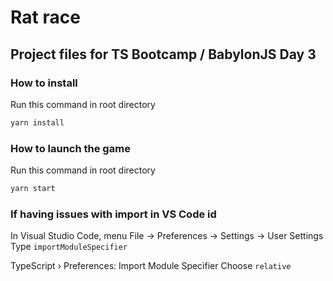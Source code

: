 
# Rat race

## Project files for TS Bootcamp / BabylonJS Day 3

### How to install

Run this command in root directory

```sh
yarn install
```

### How to launch the game
Run this command in root directory

```sh
yarn start
```

### If having issues with import in VS Code id

In Visual Studio Code, menu File → Preferences → Settings → User Settings 
Type `importModuleSpecifier`

TypeScript › Preferences: Import Module Specifier
Choose `relative`